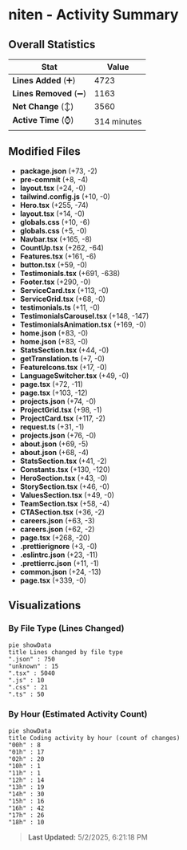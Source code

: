 # niten - Activity Summary 

## Overall Statistics

| Stat                   | Value                                                             |
| ---------------------- | ----------------------------------------------------------------- |
| **Lines Added** (➕)   | 4723                                          |
| **Lines Removed** (➖) | 1163                                        |
| **Net Change** (↕)    | 3560                |
| **Active Time** (⌚)   | 314 minutes |


## Modified Files
- **package.json** (+73, -2)
- **pre-commit** (+8, -4)
- **layout.tsx** (+24, -0)
- **tailwind.config.js** (+10, -0)
- **Hero.tsx** (+255, -74)
- **layout.tsx** (+14, -0)
- **globals.css** (+10, -6)
- **globals.css** (+5, -0)
- **Navbar.tsx** (+165, -8)
- **CountUp.tsx** (+262, -64)
- **Features.tsx** (+161, -6)
- **button.tsx** (+59, -0)
- **Testimonials.tsx** (+691, -638)
- **Footer.tsx** (+290, -0)
- **ServiceCard.tsx** (+113, -0)
- **ServiceGrid.tsx** (+68, -0)
- **testimonials.ts** (+11, -0)
- **TestimonialsCarousel.tsx** (+148, -147)
- **TestimonialsAnimation.tsx** (+169, -0)
- **home.json** (+83, -0)
- **home.json** (+83, -0)
- **StatsSection.tsx** (+44, -0)
- **getTranslation.ts** (+7, -0)
- **FeatureIcons.tsx** (+17, -0)
- **LanguageSwitcher.tsx** (+49, -0)
- **page.tsx** (+72, -11)
- **page.tsx** (+103, -12)
- **projects.json** (+74, -0)
- **ProjectGrid.tsx** (+98, -1)
- **ProjectCard.tsx** (+117, -2)
- **request.ts** (+31, -1)
- **projects.json** (+76, -0)
- **about.json** (+69, -5)
- **about.json** (+68, -4)
- **StatsSection.tsx** (+41, -2)
- **Constants.tsx** (+130, -120)
- **HeroSection.tsx** (+43, -0)
- **StorySection.tsx** (+46, -0)
- **ValuesSection.tsx** (+49, -0)
- **TeamSection.tsx** (+58, -4)
- **CTASection.tsx** (+36, -2)
- **careers.json** (+63, -3)
- **careers.json** (+62, -2)
- **page.tsx** (+268, -20)
- **.prettierignore** (+3, -0)
- **.eslintrc.json** (+23, -11)
- **.prettierrc.json** (+11, -1)
- **common.json** (+24, -13)
- **page.tsx** (+339, -0)

## Visualizations

### By File Type (Lines Changed)

```mermaid
pie showData
title Lines changed by file type
".json" : 750
"unknown" : 15
".tsx" : 5040
".js" : 10
".css" : 21
".ts" : 50
```

### By Hour (Estimated Activity Count)

```mermaid
pie showData
title Coding activity by hour (count of changes)
"00h" : 8
"01h" : 17
"02h" : 20
"10h" : 1
"11h" : 1
"12h" : 14
"13h" : 19
"14h" : 30
"15h" : 16
"16h" : 42
"17h" : 26
"18h" : 10
```


> **Last Updated:** 5/2/2025, 6:21:18 PM